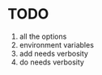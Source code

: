 # TODO #
1. all the options 
1. environment variables
1. add needs verbosity
1. do needs verbosity

